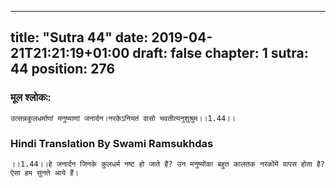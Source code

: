 
---
title: "Sutra 44"
date: 2019-04-21T21:21:19+01:00
draft: false
chapter: 1
sutra: 44
position: 276
---
### मूल श्लोकः:
```
उत्सन्नकुलधर्माणां मनुष्याणां जनार्दन।नरकेऽनियतं वासो भवतीत्यनुशुश्रुम।।1.44।।

```

### Hindi Translation By Swami Ramsukhdas
```
।।1.44।।हे जनार्दन जिनके कुलधर्म नष्ट हो जाते हैं? उन मनुष्योंका बहुत कालतक नरकोंमें वापस होता है? ऐसा हम सुनते आये हैं।

```

